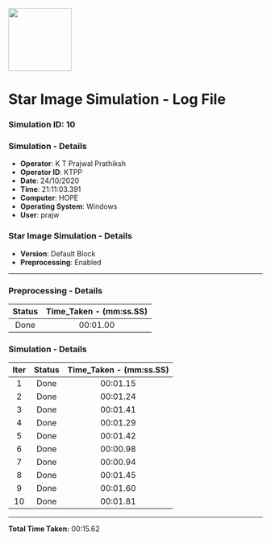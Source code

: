 [<img src="https://www.aero.iitb.ac.in/satlab/images/IITBSSP2019.png" width="125"/>](image.png)

# Star Image Simulation - Log File

### Simulation ID: 10

### Simulation - Details
* **Operator**: K T Prajwal Prathiksh
* **Operator ID**: KTPP
* **Date**: 24/10/2020
* **Time**: 21:11:03.391
* **Computer**: HOPE
* **Operating System**: Windows
* **User**: prajw

### Star Image Simulation - Details
* **Version**: Default Block
* **Preprocessing**: Enabled

---

### Preprocessing - Details

|Status|Time_Taken - (mm:ss.SS)
|:---:|:---:|
|Done|00:01.00|

### Simulation - Details

|Iter|Status|Time_Taken - (mm:ss.SS)|
|:---:|:---:|:---:|
|1|Done|00:01.15|
|2|Done|00:01.24|
|3|Done|00:01.41|
|4|Done|00:01.29|
|5|Done|00:01.42|
|6|Done|00:00.98|
|7|Done|00:00.94|
|8|Done|00:01.45|
|9|Done|00:01.60|
|10|Done|00:01.81|

---

**Total Time Taken:** 00:15.62
